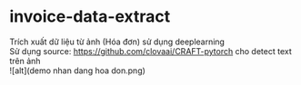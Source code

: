# invoice-data-extract
Trích xuất dữ liệu từ ảnh (Hóa đơn) sử dụng deeplearning  
Sử dụng source: https://github.com/clovaai/CRAFT-pytorch cho detect text trên ảnh  
![alt](demo nhan dang hoa don.png)
